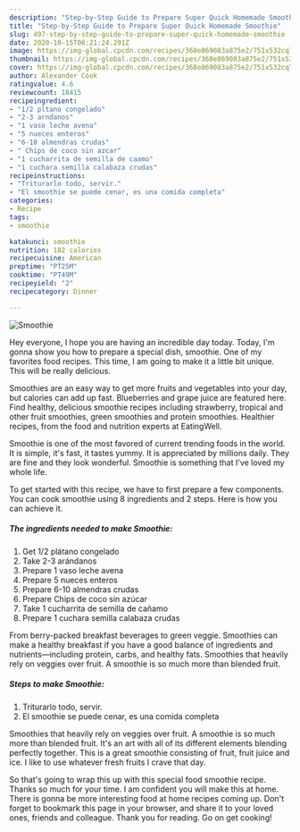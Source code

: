 ```yaml
---
description: "Step-by-Step Guide to Prepare Super Quick Homemade Smoothie"
title: "Step-by-Step Guide to Prepare Super Quick Homemade Smoothie"
slug: 497-step-by-step-guide-to-prepare-super-quick-homemade-smoothie
date: 2020-10-15T06:21:24.291Z
image: https://img-global.cpcdn.com/recipes/368e869083a875e2/751x532cq70/smoothie-foto-principal.jpg
thumbnail: https://img-global.cpcdn.com/recipes/368e869083a875e2/751x532cq70/smoothie-foto-principal.jpg
cover: https://img-global.cpcdn.com/recipes/368e869083a875e2/751x532cq70/smoothie-foto-principal.jpg
author: Alexander Cook
ratingvalue: 4.6
reviewcount: 18415
recipeingredient:
- "1/2 pltano congelado"
- "2-3 arndanos"
- "1 vaso leche avena"
- "5 nueces enteros"
- "6-10 almendras crudas"
- " Chips de coco sin azcar"
- "1 cucharrita de semilla de caamo"
- "1 cuchara semilla calabaza crudas"
recipeinstructions:
- "Triturarlo todo, servir."
- "El smoothie se puede cenar, es una comida completa"
categories:
- Recipe
tags:
- smoothie

katakunci: smoothie 
nutrition: 182 calories
recipecuisine: American
preptime: "PT25M"
cooktime: "PT49M"
recipeyield: "2"
recipecategory: Dinner

---
```



![Smoothie](https://img-global.cpcdn.com/recipes/368e869083a875e2/751x532cq70/smoothie-foto-principal.jpg)

Hey everyone, I hope you are having an incredible day today. Today, I'm gonna show you how to prepare a special dish, smoothie. One of my favorites food recipes. This time, I am going to make it a little bit unique. This will be really delicious.

Smoothies are an easy way to get more fruits and vegetables into your day, but calories can add up fast. Blueberries and grape juice are featured here. Find healthy, delicious smoothie recipes including strawberry, tropical and other fruit smoothies, green smoothies and protein smoothies. Healthier recipes, from the food and nutrition experts at EatingWell.

Smoothie is one of the most favored of current trending foods in the world. It is simple, it's fast, it tastes yummy. It is appreciated by millions daily. They are fine and they look wonderful. Smoothie is something that I've loved my whole life.


To get started with this recipe, we have to first prepare a few components. You can cook smoothie using 8 ingredients and 2 steps. Here is how you can achieve it.

<!--inarticleads1-->

##### The ingredients needed to make Smoothie:

1. Get 1/2 plátano congelado
1. Take 2-3 arándanos
1. Prepare 1 vaso leche avena
1. Prepare 5 nueces enteros
1. Prepare 6-10 almendras crudas
1. Prepare  Chips de coco sin azúcar
1. Take 1 cucharrita de semilla de cañamo
1. Prepare 1 cuchara semilla calabaza crudas


From berry-packed breakfast beverages to green veggie. Smoothies can make a healthy breakfast if you have a good balance of ingredients and nutrients—including protein, carbs, and healthy fats. Smoothies that heavily rely on veggies over fruit. A smoothie is so much more than blended fruit. 

<!--inarticleads2-->

##### Steps to make Smoothie:

1. Triturarlo todo, servir.
1. El smoothie se puede cenar, es una comida completa


Smoothies that heavily rely on veggies over fruit. A smoothie is so much more than blended fruit. It&#39;s an art with all of its different elements blending perfectly together. This is a great smoothie consisting of fruit, fruit juice and ice. I like to use whatever fresh fruits I crave that day. 

So that's going to wrap this up with this special food smoothie recipe. Thanks so much for your time. I am confident you will make this at home. There is gonna be more interesting food at home recipes coming up. Don't forget to bookmark this page in your browser, and share it to your loved ones, friends and colleague. Thank you for reading. Go on get cooking!
